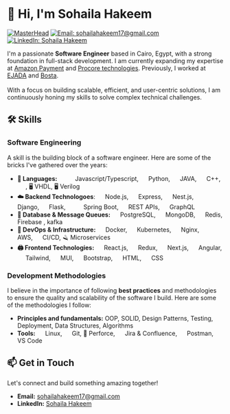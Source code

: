 # 👋 Hi, I'm Sohaila Hakeem
[![MasterHead](https://camo.githubusercontent.com/4c3fd71b359cd5dfadc21247cde8f16ecbe5d41db8ac79ef28e3091ab02a8bef/68747470733a2f2f6d69722d73332d63646e2d63662e626568616e63652e6e65742f70726f6a6563745f6d6f64756c65732f6d61785f313230302f3831626234623136353638343031392e363430623630333864313333652e676966)]()
[![Email: sohailahakeem17@gmail.com](https://img.shields.io/badge/%E2%9C%89%EF%B8%8F%20Email-sohailahakeem17.com-black?style=for-the-badge)](mailto:sohailahakeem17@gmail.com) [![LinkedIn: Sohaila Hakeem](https://img.shields.io/badge/-Sohaila%20Hakeem-blue?style=for-the-badge&logo=Linkedin&logoColor=white&link=https://www.linkedin.com/in/sohaila-hakeem/)](https://www.linkedin.com/in/sohaila-hakeem/)

I'm a passionate **Software Engineer** based in Cairo, Egypt, with a strong foundation in full-stack development. I am currently expanding my expertise at [Amazon Payment](https://www.amazon.com) and [Procore technologies](https://www.procore.com/en-ae). Previously, I worked at [EJADA](https://www.ejada.com/) and [Bosta](https://bosta.co/en-eg/home).  
<br />
With a focus on building scalable, efficient, and user-centric solutions, I am continuously honing my skills to solve complex technical challenges.

## 🛠️ Skills

### Software Engineering

A skill is the building block of a software engineer. Here are some of the bricks I've gathered over the years:

- **🔨 Languages:** <img height="15" width="15" src="https://user-images.githubusercontent.com/25181517/117447155-6a868a00-af3d-11eb-9cfe-245df15c9f3f.png"> <img height="15" width="15" src="https://user-images.githubusercontent.com/25181517/183890598-19a0ac2d-e88a-4005-a8df-1ee36782fde1.png"> Javascript/Typescript, <img height="15" width="15" src="https://user-images.githubusercontent.com/25181517/183423507-c056a6f9-1ba8-4312-a350-19bcbc5a8697.png"> Python, <img height="15" width="15" src="https://user-images.githubusercontent.com/25181517/117201156-9a724800-adec-11eb-9a9d-3cd0f67da4bc.png"> JAVA, <img height="15" width="15" src="https://user-images.githubusercontent.com/25181517/192106073-90fffafe-3562-4ff9-a37e-c77a2da0ff58.png"> C++, <img height="15" width="15" src="https://user-images.githubusercontent.com/25181517/192149581-88194d20-1a37-4be8-8801-5dc0017ffbbe.png"> , 🖥️ VHDL, 🖥️ Verilog
- **☁️ Backend Technologoes**: <img height="15" width="15" src="https://user-images.githubusercontent.com/25181517/183568594-85e280a7-0d7e-4d1a-9028-c8c2209e073c.png"> Node.js, <img height="15" width="15" src="https://user-images.githubusercontent.com/25181517/183859966-a3462d8d-1bc7-4880-b353-e2cbed900ed6.png"> Express, <img height="15" width="15" src="https://github.com/marwin1991/profile-technology-icons/assets/136815194/519bfaf3-c242-431e-a269-876979f05574"> Nest.js, <img height="15" width="15" src="https://github.com/marwin1991/profile-technology-icons/assets/62091613/9bf5650b-e534-4eae-8a26-8379d076f3b4"> Django, <img height="15" width="15" src="https://user-images.githubusercontent.com/25181517/183423775-2276e25d-d43d-4e58-890b-edbc88e915f7.png"> Flask, <img height="15" width="15" src="https://user-images.githubusercontent.com/25181517/117201470-f6d56780-adec-11eb-8f7c-e70e376cfd07.png"> <img height="15" width="15" src="https://user-images.githubusercontent.com/25181517/183891303-41f257f8-6b3d-487c-aa56-c497b880d0fb.png"> Spring Boot, <img height="15" width="15" src="https://user-images.githubusercontent.com/25181517/192107858-fe19f043-c502-4009-8c47-476fc89718ad.png"> REST APIs, <img height="15" width="15" src="https://user-images.githubusercontent.com/25181517/192107856-aa92c8b1-b615-47c3-9141-ed0d29a90239.png"> GraphQL
- **💾 Database & Message Queues:** <img height="15" width="15" src="https://user-images.githubusercontent.com/25181517/117208740-bfb78400-adf5-11eb-97bb-09072b6bedfc.png"> PostgreSQL, <img height="15" width="15" src="https://user-images.githubusercontent.com/25181517/182884177-d48a8579-2cd0-447a-b9a6-ffc7cb02560e.png"> MongoDB, <img height="15" width="15" src="https://user-images.githubusercontent.com/25181517/182884894-d3fa6ee0-f2b4-4960-9961-64740f533f2a.png"> Redis, Firebase , kafka
- **🤿 DevOps & Infrastructure:** <img height="15" width="15" src="https://user-images.githubusercontent.com/25181517/117207330-263ba280-adf4-11eb-9b97-0ac5b40bc3be.png"> Docker, <img height="15" width="15" src="https://user-images.githubusercontent.com/25181517/182534006-037f08b5-8e7b-4e5f-96b6-5d2a5558fa85.png"> Kubernetes, <img height="15" width="15" src="https://user-images.githubusercontent.com/25181517/183345125-9a7cd2e6-6ad6-436f-8490-44c903bef84c.png"> Nginx, <img height="15" width="15" src="https://user-images.githubusercontent.com/25181517/183896132-54262f2e-6d98-41e3-8888-e40ab5a17326.png"> AWS, <img height="15" width="15" src="https://user-images.githubusercontent.com/25181517/183868728-b2e11072-00a5-47e2-8a4e-4ebbb2b8c554.png"> CI/CD, 🪒 Microservices
- **🖨️ Frontend Technologies:** <img height="15" width="15" src="https://user-images.githubusercontent.com/25181517/183897015-94a058a6-b86e-4e42-a37f-bf92061753e5.png"> React.js, <img height="15" width="15" src="https://user-images.githubusercontent.com/25181517/187896150-cc1dcb12-d490-445c-8e4d-1275cd2388d6.png"> Redux, <img height="15" width="15" src="https://github.com/marwin1991/profile-technology-icons/assets/136815194/5f8c622c-c217-4649-b0a9-7e0ee24bd704"> Next.js, <img height="15" width="15" src="https://user-images.githubusercontent.com/25181517/183890595-779a7e64-3f43-4634-bad2-eceef4e80268.png"> Angular, <img height="15" width="15" src="https://user-images.githubusercontent.com/25181517/202896760-337261ed-ee92-4979-84c4-d4b829c7355d.png"> Tailwind, <img height="15" width="15" src="https://user-images.githubusercontent.com/25181517/189716630-fe6c084c-6c66-43af-aa49-64c8aea4a5c2.png"> MUI, <img height="15" width="15" src="https://user-images.githubusercontent.com/25181517/183898054-b3d693d4-dafb-4808-a509-bab54cf5de34.png"> Bootstrap, <img height="15" width="15" src="https://user-images.githubusercontent.com/25181517/192158954-f88b5814-d510-4564-b285-dff7d6400dad.png"> HTML, <img height="15" width="15" src="https://user-images.githubusercontent.com/25181517/183898674-75a4a1b1-f960-4ea9-abcb-637170a00a75.png"> CSS

### Development Methodologies

I believe in the importance of following **best practices** and methodologies to ensure the quality and scalability of the software I build. Here are some of the methodologies I follow:

- **Principles and fundamentals:** OOP, SOLID, Design Patterns, Testing, Deployment, Data Structures, Algorithms
- **Tools:** <img height="15" width="15" src="https://github.com/marwin1991/profile-technology-icons/assets/76662862/2481dc48-be6b-4ebb-9e8c-3b957efe69fa"> Linux, <img height="15" width="15" src="https://user-images.githubusercontent.com/25181517/192108372-f71d70ac-7ae6-4c0d-8395-51d8870c2ef0.png"> Git, 🧰 Perforce, <img height="15" width="15" src="https://user-images.githubusercontent.com/25181517/183912952-83784e94-629d-4c34-a961-ae2ae795b662.png"> Jira & Confluence, <img height="15" width="15" src="https://user-images.githubusercontent.com/25181517/192109061-e138ca71-337c-4019-8d42-4792fdaa7128.png"> Postman, <img height="15" width="15" src="https://user-images.githubusercontent.com/25181517/192108891-d86b6220-e232-423a-bf5f-90903e6887c3.png"> VS Code

## 📫 Get in Touch

Let's connect and build something amazing together!

- **Email:** sohailahakeem17@gmail.com
- **LinkedIn:** [Sohaila Hakeem](https://www.linkedin.com/in/sohaila-hakeem-819801221)

